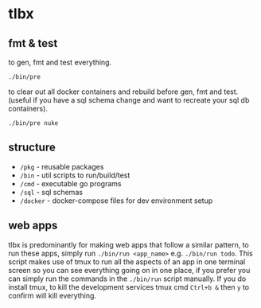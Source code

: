 tlbx
===

## fmt & test

to gen, fmt and test everything.
```
./bin/pre
```

to clear out all docker containers and rebuild before gen, fmt and test.
(useful if you have a sql schema change and want to recreate your sql db containers).
```
./bin/pre nuke
```


## structure

* `/pkg` - reusable packages
* `/bin` - util scripts to run/build/test
* `/cmd` - executable go programs
* `/sql` - sql schemas
* `/docker` - docker-compose files for dev environment setup

## web apps

tlbx is predominantly for making web apps that follow a similar pattern, to run these apps, simply run
`./bin/run <app_name>` e.g. `./bin/run todo`. This script makes use of tmux to run all the aspects of an
app in one terminal screen so you can see everything going on in one place, if you prefer you can simply run the
commands in the `./bin/run` script manually. If you do install tmux, to kill the development services tmux
cmd `Ctrl+b &` then `y` to confirm will kill everything.